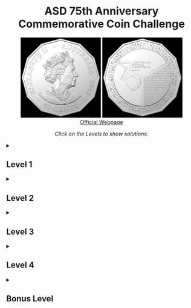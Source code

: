 <div align="center">
<h1 align="center">ASD 75th Anniversary Commemorative Coin Challenge</h1>
  <img src="ASD-50-SIDE-B-Hires.jpg" width="42%"/> 
  <img src="ASD-50-SIDE-A-Hires.jpg" width="42%"/>
  <br />
  <a href="https://www.asd.gov.au/75th-anniversary/events/2022-09-01-75th-anniversary-commemorative-coin">Official Webpage</a>
  <br />
  <p><i>Click on the Levels to show solutions.</i></p>
</div>

<details><summary><h2>Level 1</h2></summary><p>
      
  ![Level 1](/L1.png)
  
  On the heads side of the coin, the symbols below the letters are in Braille. 
  Reading the letters by their numbered order gives **```ATBASH```**.
  
</p></details>

<details><summary><h2>Level 2</h2></summary><p>
  
  The clue from Level 1 refers to the ATBASH cipher. On the tails side, the letters in the outer ring are separated by ○ into 2 segments.

  >DVZIVZFWZXRLFHRMXLMXVKGZMWNVGRXFOLFHRMVCVXFGRLM
  
  >URMWXOZIRGBRM7DRWGSC5WVKGS

  Decoding the text using this tool (https://www.dcode.fr/atbash-cipher) gives:

  >WEAREAUDACIOUSINCONCEPTANDMETICULOUSINEXECUTION
  
  >FINDCLARITYIN7WIDTHX5DEPTH
  
  Adding proper spacing, the text reads **```WE ARE AUDACIOUS IN CONCEPT AND METICULOUS IN EXECUTION FIND CLARITY IN 7 WIDTH X 5 DEPTH```**

  Decoding the inner ring results in gibberish, we will come back to it later.
  
</p></details>

<details><summary><h2>Level 3</h2></summary><p>
  
   ```FIND CLARITY IN 7 WIDTH X 5 DEPTH```, this is a clue to a Caesar Box Cipher. 
  
  Now we take the text from the inner ring and fill a table of size 7x5, filling in the letters from left to right gives us two tables.

<div>
<table>
<tr>
<td>
  
| B | G | O | A | M | V | O |
|---|---|---|---|---|---|---|
| E | I | A | T | S | I | R |
| L | N | G | T | T | N | E |
| O | G | R | E | R | G | X |
| N | T | E | A | I | F | C |

</td>  

<td>
  
| E | C | A | I | E | O | A |
|---|---|---|---|---|---|---|
| L | E | K | F | N | R | 5 |
| L | W | E | F | C | H | D |
| E | E | A | E | E | E | 7 |
| N | M | D | R | X | X | 5 |

</td>  
</tr>
</table>
</div>
  
Reading the tables horizontally gives **```BELONGING TO A GREAT TEAM STRIVING FOR EXCELLENCE WE MAKE A DIFFERENCE XOR HEX A5D75```**.
  
</p></details>

<details><summary><h2>Level 4</h2></summary><p>
  
  Text block on the tails side:
  >E3B8287D4290F7233814D7A47A291DC0F71B2806D1A53B311CC4B97A0E1CC2B93B31068593332F10C6A3352F14D1B27A3514D6F7382F1AD0B0322955D1B83D3801CDB2287D05C0B82A311085A033291D85A3323855D6BC333119D6FB7A3C11C4A72E3C17CCBB33290C85B6343955CCBA3B3A1CCBB62E341ACBF72E3255CAA73F2F14D1B27A341B85A3323855D6BB333055C4A53F3C55C7B22E2A10C0B97A291DC0F73E3413C3BE392819D1F73B331185A3323855CCBA2A3206D6BE3831108B
  
  The previous clue tells us to XOR this text block with the key ```A5D75```. XOR keys must be in byte(s) (1 byte = 2 hex characters), so we double up the key to ```A5D75A5D75``` for an even number of hex characters. Decoding the text using this tool (https://www.dcode.fr/xor-cipher) gives:
  
  **```For 75 years the Australian Signals Directorate has brought together people with the skills, adaptability and imagination to operate in the slim area between the difficult and the impossible.```**
  
</p></details>

<details><summary><h2>Bonus Level</h2></summary><p>
  
  The inner and outer rings of text are coloured differently. 
  
  Legend:
  | Font On Coin | Formatting Style |
  | --- | --- |
  | Light | Regular |
  | Dark | **Bold** |
  | Striped | ~~Strikethrough~~ |
  
  Inner Ring:
  
  >B**GOAMV**OE**I**A**TS**IRL**NGT**T**NE**O**GRER**GXNT**EAI**F**C**ECA**IE**O**AL**EK**FN**R**5L**WE**FCHDE**EA**EE**E**7N**MDRXX5
  
  The inner ring is encoded in binary, the presence of only two colours is a hint. A common character encoding is ASCII, each character corresponds to a numerical value. Only 7 bits is needed to encode the alphabet in the ASCII table. 
  
  Light characters = 1, Dark characters = 0:
  >1000001101001110001001000011110001011100100110010011000001100100110010
  
  Decoding with this tool (https://www.dcode.fr/ascii-code) gives **```ASDCbr2022```**.
  
  Outer Ring:
  >~~ZM~~W**NV**~~G~~**RXF**~~O~~L**FHR**~~M~~**V**C~~V~~**X**F**GR**~~L~~M○**UR**~~M~~**W**~~X~~**O**Z**I**~~R~~G~~B~~**R**M7**D**~~R~~**W**G~~S~~**C**5**W**~~V~~K**G**S~~○~~**D**VZIV~~Z~~FWZX**R**~~L~~**FHRM**X~~L~~MX**VKG**
  
  The outer ring is encoded in Morse Code. Striped letters provided clue to being spaces in Morse Code because there are no consecutive striped letters bar one exception at the top (ZM). This break in the ring is a hint to start reading from there. Converting characters to Morse Code with light characters as dots, dark characters as dashes and striped characters as spaces:
  >-.. ... -... .- .-.. -... . .-. - .--. .- .-. -.- .---- ----. ....- --...
  
  Decoding with this tool (https://www.dcode.fr/morse-code) gives **```DSBALBERTPARK1947```**. This is consistent with inner ring’s format of [Organisation][Place][Date] as well.
  
</p></details>
